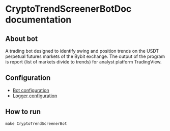 # CryptoTrendScreenerBotDoc documentation

## About bot
A trading bot designed to identify swing and position trends on the USDT perpetual futures markets of the Bybit exchange.
The output of the program is report (list of markets divide to trends) for analyst platform TradingView.


## Configuration

* [Bot configuration](../config/CryptoTrendScreenerBotConfig.yaml)
* [Logger configuration](../config/CryptoTrendScreenerBotLogger.conf)

## How to run

```commandline
make CryptoTrendScreenerBot
```

